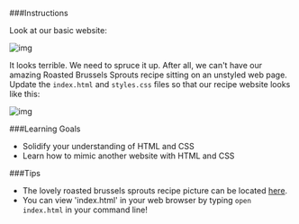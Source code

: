 ###Instructions

Look at our basic website:

![img](https://s3.amazonaws.com/horizon-production/images/2JIBAfC.png)

It looks terrible. We need to spruce it up. After all, we can't have our amazing Roasted Brussels Sprouts recipe sitting on an unstyled web page. Update the `index.html` and `styles.css` files so that our recipe website looks like this:

![img](https://s3.amazonaws.com/horizon-production/images/WRIZIHD.png)

###Learning Goals

* Solidify your understanding of HTML and CSS
* Learn how to mimic another website with HTML and CSS

###Tips

* The lovely roasted brussels sprouts recipe picture can be located [here](https://s3.amazonaws.com/horizon-production/images/Roasted-Brussels-Sprouts.jpg).
* You can view 'index.html' in your web browser by typing `open index.html` in your command line!
